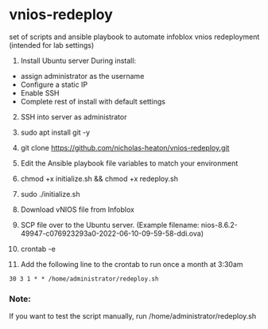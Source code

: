 # vnios-redeploy
set of scripts and ansible playbook to automate infoblox vnios redeployment (intended for lab settings)


1. Install Ubuntu server
  During install:
  - assign administrator as the username
  - Configure a static IP
  - Enable SSH
  - Complete rest of install with default settings
2. SSH into server as administrator
3. sudo apt install git -y
4. git clone https://github.com/nicholas-heaton/vnios-redeploy.git
5. Edit the Ansible playbook file variables to match your environment
6. chmod +x initialize.sh && chmod +x redeploy.sh
7. sudo ./initialize.sh
8. Download vNIOS file from Infoblox
9. SCP file over to the Ubuntu server. (Example filename: nios-8.6.2-49947-c076923293a0-2022-06-10-09-59-58-ddi.ova)
10. crontab -e

11. Add the following line to the crontab to run once a month at 3:30am

```30 3 1 * * /home/administrator/redeploy.sh```

### Note:
If you want to test the script manually, run /home/administrator/redeploy.sh

